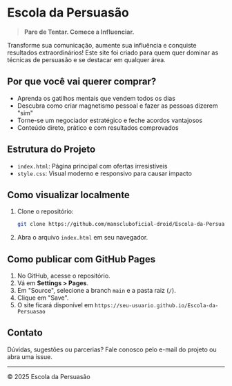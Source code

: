 # Escola da Persuasão

> **Pare de Tentar. Comece a Influenciar.**

Transforme sua comunicação, aumente sua influência e conquiste resultados extraordinários! Este site foi criado para quem quer dominar as técnicas de persuasão e se destacar em qualquer área.

## Por que você vai querer comprar?
- Aprenda os gatilhos mentais que vendem todos os dias
- Descubra como criar magnetismo pessoal e fazer as pessoas dizerem "sim"
- Torne-se um negociador estratégico e feche acordos vantajosos
- Conteúdo direto, prático e com resultados comprovados

## Estrutura do Projeto
- `index.html`: Página principal com ofertas irresistíveis
- `style.css`: Visual moderno e responsivo para causar impacto

## Como visualizar localmente
1. Clone o repositório:
   ```bash
   git clone https://github.com/manscluboficial-droid/Escola-da-Persuasao.git
   ```
2. Abra o arquivo `index.html` em seu navegador.

## Como publicar com GitHub Pages
1. No GitHub, acesse o repositório.
2. Vá em **Settings > Pages**.
3. Em "Source", selecione a branch `main` e a pasta raiz (`/`).
4. Clique em "Save".
5. O site ficará disponível em `https://seu-usuario.github.io/Escola-da-Persuasao`

## Contato
Dúvidas, sugestões ou parcerias? Fale conosco pelo e-mail do projeto ou abra uma issue.

---
© 2025 Escola da Persuasão